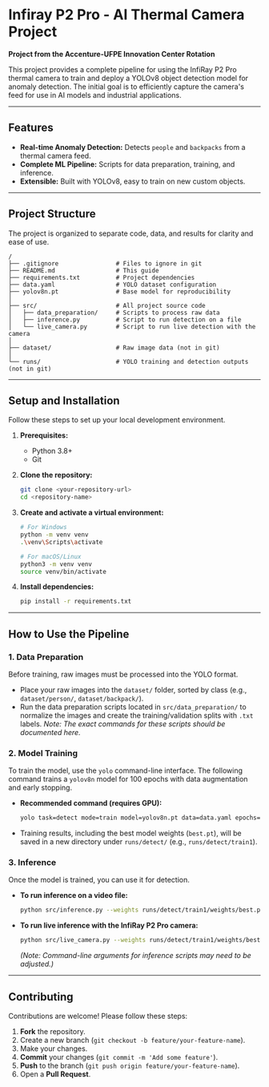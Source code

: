 # Infiray P2 Pro - AI Thermal Camera Project

**Project from the Accenture-UFPE Innovation Center Rotation**

This project provides a complete pipeline for using the InfiRay P2 Pro thermal camera to train and deploy a YOLOv8 object detection model for anomaly detection. The initial goal is to efficiently capture the camera's feed for use in AI models and industrial applications.

---

## Features

- **Real-time Anomaly Detection:** Detects `people` and `backpacks` from a thermal camera feed.
- **Complete ML Pipeline:** Scripts for data preparation, training, and inference.
- **Extensible:** Built with YOLOv8, easy to train on new custom objects.

---

## Project Structure

The project is organized to separate code, data, and results for clarity and ease of use.

```
/
├── .gitignore                # Files to ignore in git
├── README.md                 # This guide
├── requirements.txt          # Project dependencies
├── data.yaml                 # YOLO dataset configuration
├── yolov8n.pt                # Base model for reproducibility
│
├── src/                      # All project source code
│   ├── data_preparation/     # Scripts to process raw data
│   ├── inference.py          # Script to run detection on a file
│   └── live_camera.py        # Script to run live detection with the camera
│
├── dataset/                  # Raw image data (not in git)
│
└── runs/                     # YOLO training and detection outputs (not in git)
```

---

## Setup and Installation

Follow these steps to set up your local development environment.

1.  **Prerequisites:**
    *   Python 3.8+
    *   Git

2.  **Clone the repository:**
    ```bash
    git clone <your-repository-url>
    cd <repository-name>
    ```

3.  **Create and activate a virtual environment:**
    ```bash
    # For Windows
    python -m venv venv
    .\venv\Scripts\activate

    # For macOS/Linux
    python3 -m venv venv
    source venv/bin/activate
    ```

4.  **Install dependencies:**
    ```bash
    pip install -r requirements.txt
    ```

---

## How to Use the Pipeline

### 1. Data Preparation

Before training, raw images must be processed into the YOLO format.

-   Place your raw images into the `dataset/` folder, sorted by class (e.g., `dataset/person/`, `dataset/backpack/`).
-   Run the data preparation scripts located in `src/data_preparation/` to normalize the images and create the training/validation splits with `.txt` labels.
    *Note: The exact commands for these scripts should be documented here.*

### 2. Model Training

To train the model, use the `yolo` command-line interface. The following command trains a `yolov8n` model for 100 epochs with data augmentation and early stopping.

-   **Recommended command (requires GPU):**
    ```bash
    yolo task=detect mode=train model=yolov8n.pt data=data.yaml epochs=100 patience=20 batch=16 imgsz=512 device=0 augment=true
    ```
-   Training results, including the best model weights (`best.pt`), will be saved in a new directory under `runs/detect/` (e.g., `runs/detect/train1`).

### 3. Inference

Once the model is trained, you can use it for detection.

-   **To run inference on a video file:**
    ```bash
    python src/inference.py --weights runs/detect/train1/weights/best.pt --source path/to/your/video.mp4
    ```

-   **To run live inference with the InfiRay P2 Pro camera:**
    ```bash
    python src/live_camera.py --weights runs/detect/train1/weights/best.pt
    ```
    *(Note: Command-line arguments for inference scripts may need to be adjusted.)*

---

## Contributing

Contributions are welcome! Please follow these steps:

1.  **Fork** the repository.
2.  Create a new branch (`git checkout -b feature/your-feature-name`).
3.  Make your changes.
4.  **Commit** your changes (`git commit -m 'Add some feature'`).
5.  **Push** to the branch (`git push origin feature/your-feature-name`).
6.  Open a **Pull Request**.

